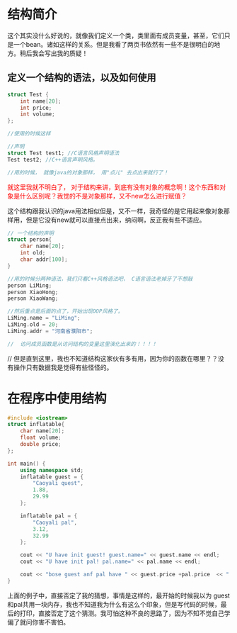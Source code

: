 # 结构简介
这个其实没什么好说的，就像我们定义一个类，类里面有成员变量，甚至，它们只是一个bean。诸如这样的关系。但是我看了两页书依然有一些不是很明白的地方。稍后我会写出我的质疑！

## 定义一个结构的语法，以及如何使用
```C++
struct Test {
    int name[20];
    int price;
    int volume;
};

//使用的时候这样

//声明
struct Test test1; //C语言风格声明语法
Test test2; //C++语言声明风格。

//用的时候， 就像java的对象那样， 用"点儿" 去点出来就行了！
````
<font color=red>就这里我就不明白了， 对于结构来讲，到底有没有对象的概念啊！这个东西和对象是什么区别呢？我觉的不是对象那样，又不new怎么进行赋值？</font>

这个结构跟我认识的java用法相似但是，又不一样，我奇怪的是它用起来像对象那样用，但是它没有new就可以直接点出来，纳闷啊，反正我有些不适应。
```C++
// 一个结构的声明
struct person{
    char name[20];
    int old;
    char addr[100];
}

//用的时候分两种语法，我们只看C++风格语法吧， C语言语法老掉牙了不想敲
person LiMing;
person XiaoHong;
person XiaoWang;

//然后重点是后面的点了，开始出现OOP风格了。
LiMing.name = "LiMing";
LiMing.old = 20;
LiMing.addr = "河南省濮阳市";

//  访问成员函数是从访问结构的变量这里演化出来的！！！！
```
// 但是直到这里，我也不知道结构这家伙有多有用，因为你的函数在哪里？？没有操作只有数据我是觉得有些怪怪的。

# 在程序中使用结构
```c++
#include <iostream>
struct inflatable{
    char name[20];
    float volume;
    double price;
};

int main() {
    using namespace std;
    inflatable guest = {
        "Caoyali quest",
        1.88,
        29.99
    };

    inflatable pal = {
        "Caoyali pal",
        3.12,
        32.99
    };

    cout << "U have init guest! guest.name=" << guest.name << endl;
    cout << "U have init pal! pal.name=" << pal.name << endl;

    cout << "bose guest anf pal have " << guest.price +pal.price  << " Prices!" << endl;
}
```

上面的例子中，直接否定了我的猜想，事情是这样的，最开始的时候我以为 guest和pal共用一块内存，我也不知道我为什么有这么个印象，但是写代码的时候，最后的打印，直接否定了这个猜测。我可怕这种不良的思路了，因为不知不觉自己学偏了就问你害不害怕。
    